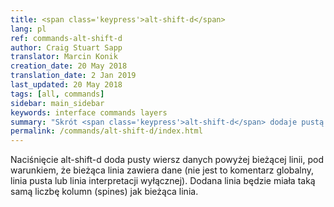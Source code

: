 ```yaml
---
title: <span class='keypress'>alt-shift-d</span>
lang: pl
ref: commands-alt-shift-d
author: Craig Stuart Sapp
translator: Marcin Konik
creation_date: 20 May 2018
translation_date: 2 Jan 2019
last_updated: 20 May 2018
tags: [all, commands]
sidebar: main_sidebar
keywords: interface commands layers
summary: "Skrót <span class='keypress'>alt-shift-d</span> dodaje pustą linię kodu powyżej aktualnej linii w edytorze tekstowym."
permalink: /commands/alt-shift-d/index.html
---
```


Naciśnięcie <span class ='keypress'>alt-shift-d</span> doda pusty wiersz danych powyżej bieżącej linii,
pod warunkiem, że bieżąca linia zawiera dane (nie jest to komentarz globalny, linia pusta lub linia interpretacji
wyłącznej). Dodana linia będzie miała taką samą liczbę kolumn (spines) jak bieżąca linia.
